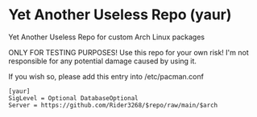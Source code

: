 # Yet Another Useless Repo (yaur)
Yet Another Useless Repo for custom Arch Linux packages

ONLY FOR TESTING PURPOSES!
Use this repo for your own risk! I'm not responsible for any potential damage caused by using it. 

If you wish so, please add this entry into /etc/pacman.conf
```
[yaur]
SigLevel = Optional DatabaseOptional
Server = https://github.com/Rider3268/$repo/raw/main/$arch
